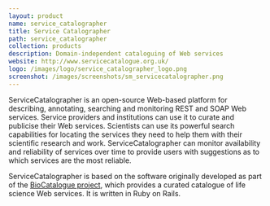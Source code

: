 ```yaml
---
layout: product
name: service_catalographer
title: Service Catalographer
path: service_catalographer
collection: products
description: Domain-independent cataloguing of Web services
website: http://www.servicecatalogue.org.uk/
logo: /images/logo/service_catalographer_logo.png
screenshot: /images/screenshots/sm_servicecatalographer.png
---
```


ServiceCatalographer is an open-source Web-based platform for describing, annotating, searching and monitoring REST and SOAP Web services. Service providers and institutions can use it to curate and publicise their Web services. Scientists can use its powerful search capabilities for locating the services they need to help them with their scientific research and work. ServiceCatalographer can monitor availability and reliability of services over time to provide users with suggestions as to which services are the most reliable.

ServiceCatalographer is based on the software originally developed as part of the [BioCatalogue project](/projects/biocatalogue), which provides a curated catalogue of life science Web services. It is written in Ruby on Rails.

